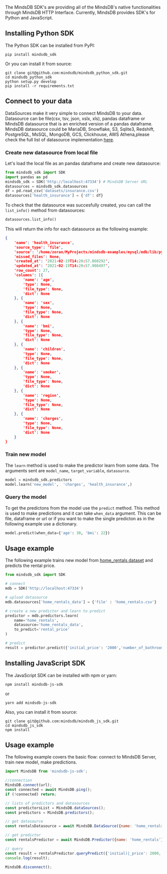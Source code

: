
The MindsDB SDK's are providing all of the MindsDB's native functionalities through MindsDB HTTP Interface. Currently, MindsDB provides SDK's for Python and JavaScript.

## Installing Python SDK

The Python SDK can be installed from PyPI:

```
pip install mindsdb_sdk
```

Or you can install it from source:

```
git clone git@github.com:mindsdb/mindsdb_python_sdk.git
cd mindsdb_python_sdk
python setup.py develop
pip install -r requirements.txt
```

## Connect to your data

DataSources make it very simple to connect MindsDB to your data. Datasource can be file(csv, tsv, json, xslx, xls), pandas dataframe or MindsDB datasource that is an enriched version of a pandas dataframe. MindsDB datasource could be MariaDB, Snowflake, S3, Sqlite3, Redshift, PostgreSQL, MsSQL, MongoDB, GCS, Clickhouse, AWS Athena,please check the full list of datasource implementation [here](https://github.com/mindsdb/mindsdb_native/tree/stable/mindsdb_native/libs/data_sources).

### Create new datasource from local file

Let's load the local file as an pandas dataframe and create new datasource:

```python
from mindsdb_sdk import SDK
import pandas as pd
mindsdb_sdk = SDK('http://localhost:47334') # MindsDB Server URL
datasources = mindsdb_sdk.datasources
df = pd.read_csv('datasets/insurance.csv')
datasources['health_insurance'] = {'df': df}
```

To check that the datasource was succesfully created, you can call the `list_info()` method from datasources:

```python
datasources.list_info()
```

This will return the info for each datasource as the following example:

```json
{
    'name': 'health_insurance',
    'source_type': 'file',
    'source': '/home/zoran/MyProjects/mindsdb-examples/mysql/mdb/lib/python3.7/site-packages/mindsdb/var/datasources/health_insurance/tmpgob9an1e',
    'missed_files': None,
    'created_at': '2021-02-19T14:20:57.860292',
    'updated_at': '2021-02-19T14:20:57.908497',
    'row_count': 27,
    'columns': [{
        'name': 'age',
        'type': None,
        'file_type': None,
        'dict': None
    }, {
        'name': 'sex',
        'type': None,
        'file_type': None,
        'dict': None
    }, {
        'name': 'bmi',
        'type': None,
        'file_type': None,
        'dict': None
    }, {
        'name': 'children',
        'type': None,
        'file_type': None,
        'dict': None
    }, {
        'name': 'smoker',
        'type': None,
        'file_type': None,
        'dict': None
    }, {
        'name': 'region',
        'type': None,
        'file_type': None,
        'dict': None
    }, {
        'name': 'charges',
        'type': None,
        'file_type': None,
        'dict': None
    }
}
```
### Train new model

The `learn` method is used to make the predictor learn from some data. The arguments sent are `model_name`, `target_variable`, `datasource`.

```python
model = mindsdb_sdk.predictors
model.learn('new_model',  'charges', 'health_insurance',)
```


### Query the model

To get the predictons from the model use the `predict` method. This method is used to make predictions and it can take `when_data` argument. This can be file, dataframe or url or if you want to make the single predicton as in the following example use a dictionary.


```python
model.predict(when_data={'age': 30, 'bmi': 22})
```

## Usage example

The following example trains new model from [home_rentals dataset](https://github.com/mindsdb/benchmarks/blob/main/datasets/home_rentals/data.csv) and predicts the rental price.

```python
from mindsdb_sdk import SDK

# connect
mdb = SDK('http://localhost:47334')

# upload datasource
mdb.datasources['home_rentals_data'] = {'file' : 'home_rentals.csv'}

# create a new predictor and learn to predict
predictor = mdb.predictors.learn(
    name='home_rentals',
    datasource='home_rentals_data',
    to_predict='rental_price'
)

# predict
result = predictor.predict({'initial_price': '2000','number_of_bathrooms': '1', 'sqft': '700'})
```


## Installing JavaScript SDK

The JavaScript SDK can be installed with npm or yarn:

```
npm install mindsdb-js-sdk
```
or

```
yarn add mindsdb-js-sdk
```

Also, you can install it from source:

```
git clone git@github.com:mindsdb/mindsdb_js_sdk.git
cd mindsdb_js_sdk
npm install
```

## Usage example

The following example covers the basic flow: connect to MindsDB Server, train new model, make predictions.

```javascript
import MindsDB from 'mindsdb-js-sdk';

//connection
MindsDB.connect(url);
const connected = await MindsDB.ping();
if (!connected) return;

// lists of predictors and datasources
const predictorsList = MindsDB.dataSources();
const predictors = MindsDB.predictors();

// get datasource
const rentalsDatasource = await MindsDB.DataSource({name: 'home_rentals'}).load();

// get predictor
const rentalsPredictor = await MindsDB.Predictor({name: 'home_rentals'}).load();

// query
const result = rentalsPredictor.queryPredict({'initial)|_price': 2000, 'sqft': 500});
console.log(result);

MindsDB.disconnect();
```
